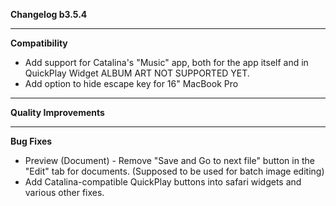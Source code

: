 **Changelog b3.5.4**

----
**Compatibility**
- Add support for Catalina's "Music" app, both for the app itself and in QuickPlay Widget
ALBUM ART NOT SUPPORTED YET.
- Add option to hide escape key for 16" MacBook Pro

----
**Quality Improvements**

----
**Bug Fixes**
- Preview (Document) - Remove "Save and Go to next file" button in the "Edit" tab for documents. (Supposed to be used for batch image editing)
- Add Catalina-compatible QuickPlay buttons into safari widgets and various other fixes.
